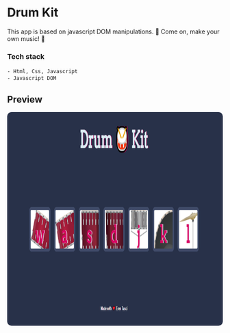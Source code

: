 # Drum Kit 


This app is based on javascript DOM manipulations. 
🐣 Come on, make your own music! 🐣

### Tech stack
```
- Html, Css, Javascript
- Javascript DOM
```
## Preview
  <img src="/drumkit-game.png" height="500" style="border-radius:10px;margin-bottom:1rem;" />
